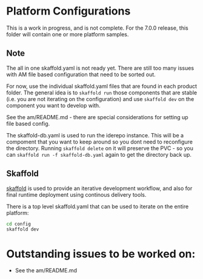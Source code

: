 # Platform Configurations

This is a work in progress, and is not complete. For the 7.0.0 release, this folder will contain one or more platform samples.

## Note

The all in one skaffold.yaml is not ready yet. There are still too many issues with AM file based configuration that need to be sorted out. 

For now, use the individual skaffold.yaml files that are found in each product folder.  The general idea is to 
`skaffold run` those components that are stable (i.e. you are not iterating on the configuration) and use
`skaffold dev` on the component you want to develop with. 

See the am/README.md - there are special considerations for setting up file based config.

The skaffold-db.yaml is used to run the iderepo instance. This will be a compoment that you want to keep around 
so you dont need to reconfigure the directory.  Running `skaffold delete` on it will preserve the PVC - so you
can `skaffold run -f skaffold-db.yaml` again to get the directory back up.


## Skaffold 

[skaffold](https://skaffold-latest.firebaseapp.com/) is used to provide an iterative development workflow, and also for final runtime deployment using continous delivery tools.

There is a top level skaffold.yaml that can be used to iterate on the entire platform:

```bash
cd config
skaffold dev
```

# Outstanding issues to be worked on:

*  See the am/README.md
